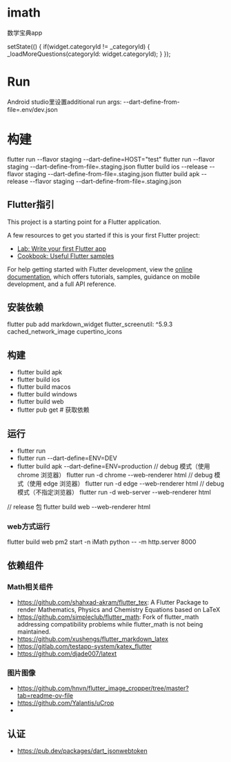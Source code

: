 # imath

数学宝典app

setState(() {
if(widget.categoryId != _categoryId) {
_loadMoreQuestions(categoryId: widget.categoryId);
}
});

# Run
Android studio里设置additional run args: --dart-define-from-file=.env/dev.json

# 构建
flutter run --flavor staging --dart-define=HOST="test"
flutter run --flavor staging --dart-define-from-file=.staging.json
flutter build ios --release --flavor staging --dart-define-from-file=.staging.json
flutter build apk --release --flavor staging --dart-define-from-file=.staging.json

## Flutter指引

This project is a starting point for a Flutter application.

A few resources to get you started if this is your first Flutter project:

- [Lab: Write your first Flutter app](https://docs.flutter.dev/get-started/codelab)
- [Cookbook: Useful Flutter samples](https://docs.flutter.dev/cookbook)

For help getting started with Flutter development, view the
[online documentation](https://docs.flutter.dev/), which offers tutorials,
samples, guidance on mobile development, and a full API reference.

## 安装依赖
flutter pub add markdown_widget
flutter_screenutil: ^5.9.3
cached_network_image
cupertino_icons

## 构建
- flutter build apk
- flutter build ios
- flutter build macos
- flutter build windows
- flutter build web
- flutter pub get        # 获取依赖
## 运行
- flutter run
- flutter run --dart-define=ENV=DEV
- flutter build apk --dart-define=ENV=production
// debug 模式（使用 chrome 浏览器）
flutter run -d chrome --web-renderer html
// debug 模式（使用 edge 浏览器）
flutter run -d edge --web-renderer html
// debug 模式（不指定浏览器）
flutter run -d web-server --web-renderer html

// release 包
flutter build web --web-renderer html
### web方式运行
flutter build web
pm2 start -n iMath python -- -m http.server 8000

## 依赖组件
### Math相关组件
- https://github.com/shahxad-akram/flutter_tex: A Flutter Package to render Mathematics, Physics and Chemistry Equations based on LaTeX
- https://github.com/simpleclub/flutter_math: Fork of flutter_math addressing compatibility problems while flutter_math is not being maintained.
- https://github.com/xushengs/flutter_markdown_latex
- https://gitlab.com/testapp-system/katex_flutter
- https://github.com/djade007/latext

### 图片图像
- https://github.com/hnvn/flutter_image_cropper/tree/master?tab=readme-ov-file
- https://github.com/Yalantis/uCrop
- 
## 认证
- https://pub.dev/packages/dart_jsonwebtoken
